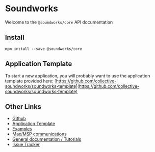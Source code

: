 # Soundworks

Welcome to the `@soundworks/core` API documentation

## Install

```
npm install --save @soundworks/core
```

## Application Template

To start a new application, you will probably want to use the application template provided here:
[https://github.com/collective-soundworks/soundworks-template](https://github.com/collective-soundworks/soundworks-template)

## Other Links

- [Github](https://github.com/collective-soundworks)
- [Application Template](https://github.com/collective-soundworks/soundworks-template)
- [Examples](https://github.com/collective-soundworks/soundworks-examples)
- [Max/MSP communications](https://github.com/collective-soundworks/soundworks-max)
- [General documentation / Tutorials](http://collective-soundworks.github.io/)
- [Issue Tracker](https://github.com/collective-soundworks/soundworks/issues)
